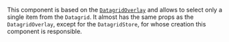 This component is based on the [`DatagridOverlay`](#datagridoverlay) and allows to select only a single item from the
`Datagrid`. It almost has the same props as the `DatagridOverlay`, except for the `DatagridStore`, for whose creation
this component is responsible.
